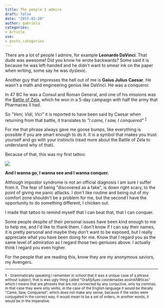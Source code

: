 ```yaml
---
title: The people I admire
draft: false
date: "2015-01-20"
author: gabriela
categories:
- Article
use:
- posts_categories
---
```


There are a lot of people I admire, for example **Leonardo DaVinci**. That dude was awesome! Did you know he wrote backwards? Some said it is because he was left-handed and he didn't want to smear ink on the paper when writing, some say he was dyslexic.

Another guy that impresses the hell out of me is **Gaius Julius Caesar**. He wasn't a math and engineering genius like DaVinci. He was a conqueror.

In 47 BC he was a Consul and Roman General, and one of his missions was the [Battle of Zela](http://en.wikipedia.org/wiki/Battle_of_Zela), which he won in a 5-day campaign with half the army that Pharmaces II had.

So _"Veni, Vidi, Vici"_ it is reported to have been said by Caesar when returning from that battle, it translates to _"I came, I saw, I conquered"_ <sup><a href="#1">1</a><sup>

For me that phrase always gave me goose bumps, like everything is possible if you are smart enough to do it. It is a symbol that makes you trust yourself and go with your instincts (read more about the Battle of Zela to understand why of that).

Because of that, this was my first tattoo:

<img class="img-responsive img-circle col-md-4" src="http://photos-b.ak.instagram.com/hphotos-ak-xaf1/t51.2885-15/10919466_593227607474913_660654603_n.jpg">

**And I wanna go, I wanna see and I wanna conquer.**

Although impostor syndrome is not an official diagnosis I am sure I suffer from it. The fear of being "discovered as a fake", is down right scary, to the point of giving me panic attacks. I don't like routine and being out of my comfort zone shouldn't be a problem for me, but the second I have the opportunity to do something different, I chicken out.

I made that tattoo to remind myself that I can beat that, that I can conquer.

Some people despite of their personal issues have been kind enough to me to help me, and I'd like to thank them. I don't know if I can say their names, it is pretty personal and maybe they don't want to be exposed, but I really appreciate what you have been doing for me. Know that I regard you as the same level of admiration as I regard those two geniuses above. I actually think I regard you even higher.

For the people that are reading this, know they are my anonymous saviors, my Avengers.

<hr>
<sub>
<a name="1" class="sub"><strong>1</strong> - Grammatically speaking I remember in school that it was a unique case of a phrase without subject, that is was ugly thing called "OraÃ§Ãµes coordenadas assindÃ©ticas" which I means that are phrases that are not connected by any conjuctive, only by commas. In that case they were only verbs, in the case of the English language it would be literally "Came, Saw, Conquered", which does not make any sense, because if the verbs were conjugated in the correct way, it would mean to be a set of orders, in another words, it would be in the Imperative.
</a>
</sub>
